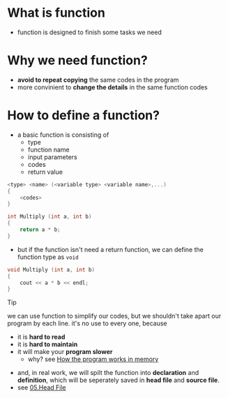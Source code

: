 # What is function

- function is designed to finish some tasks we need

# Why we need function?

- **avoid to repeat copying** the same codes in the program
- more convinient to **change the details** in the same function codes

# How to define a function?

- a basic function is consisting of
	- type
	- function name
	- input parameters
	- codes
	- return value

```Cpp
<type> <name> (<variable type> <variable name>,...)
{
	<codes>
}

int Multiply (int a, int b)
{
	return a * b;
}
```

- but if the function isn't need a return function, we can define the function type as `void`

```Cpp
void Multiply (int a, int b)
{
	cout << a * b << endl;
}
```

> [!tip]
> we can use function to simplify our codes, but we shouldn't take apart our program by each line.
> it's no use to every one, because
> - it is **hard to read**
> - it is **hard to maintain**
> - it will make your **program slower**
> 	- why? see [How the program works in memory](../03%20Advanced/06.%20new.md) 

- and, in real work, we will spilt the function into **declaration** and **definition**, which will be seperately saved in **head file** and **source file**.
- see [05.Head File](05.Head%20File.md) 
